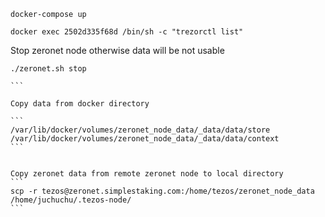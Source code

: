 ```
docker-compose up
```

```
docker exec 2502d335f68d /bin/sh -c "trezorctl list"
```



Stop zeronet node otherwise data will be not usable

````
./zeronet.sh stop

```

Copy data from docker directory

```
/var/lib/docker/volumes/zeronet_node_data/_data/data/store
/var/lib/docker/volumes/zeronet_node_data/_data/data/context
```


Copy zeronet data from remote zeronet node to local directory
```
scp -r tezos@zeronet.simplestaking.com:/home/tezos/zeronet_node_data /home/juchuchu/.tezos-node/
```
